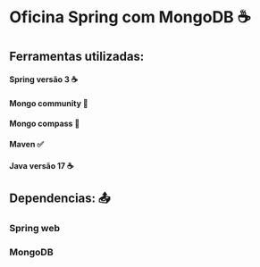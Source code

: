 # Oficina Spring com MongoDB ☕ 

## Ferramentas utilizadas:

#### Spring versão 3 ☕
#### Mongo community 🍃
#### Mongo compass   🍃
#### Maven           ✅
#### Java versão 17  ☕

## Dependencias: 📤
### Spring web
### MongoDB

